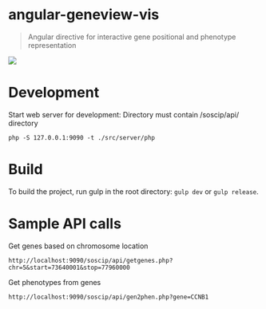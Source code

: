 
# angular-geneview-vis 
> Angular directive for interactive gene positional and phenotype representation

![](http://i.imgur.com/EJ5xjwS.png)

# Development

Start web server for development:
Directory must contain /soscip/api/ directory

```
php -S 127.0.0.1:9090 -t ./src/server/php
```

# Build

To build the project, run gulp in the root directory: `gulp dev` or `gulp release`. 

# Sample API calls

Get genes based on chromosome location

`http://localhost:9090/soscip/api/getgenes.php?chr=5&start=73640001&stop=77960000`

Get phenotypes from genes

`http://localhost:9090/soscip/api/gen2phen.php?gene=CCNB1`

